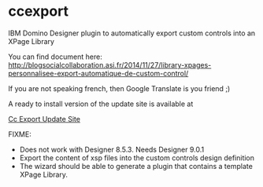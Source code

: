 ccexport
========

IBM Domino Designer plugin to automatically export custom controls into an XPage Library

You can find document here: http://blogsocialcollaboration.asi.fr/2014/11/27/library-xpages-personnalisee-export-automatique-de-custom-control/

If you are not speaking french, then Google Translate is you friend ;)

A ready to install version of the update site is available at 

<a href="https://www.dropbox.com/sh/fh3ambprjq8cfwt/AAC9bT3b8_i9kd8QhJ-5YlEja/org.openntf.xsp.ccexport.site.zip?dl=0">Cc Export Update Site</a>

FIXME:
- Does not work with Designer 8.5.3. Needs Designer 9.0.1
- Export the content of xsp files into the custom controls design definition
- The wizard should be able to generate a plugin that contains a template XPage Library.
